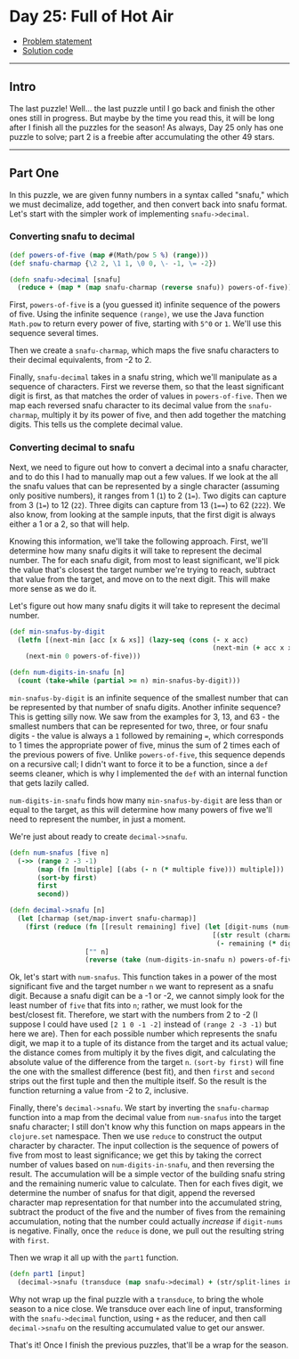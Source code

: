 # Day 25: Full of Hot Air

* [Problem statement](https://adventofcode.com/2022/day/25)
* [Solution code](https://github.com/abyala/advent-2022-clojure/blob/master/src/advent_2022_clojure/day25.clj)

---

## Intro

The last puzzle! Well... the last puzzle until I go back and finish the other ones still in progress. But maybe by the
time you read this, it will be long after I finish all the puzzles for the season! As always, Day 25 only has one
puzzle to solve; part 2 is a freebie after accumulating the other 49 stars. 

--- 

## Part One

In this puzzle, we are given funny numbers in a syntax called "snafu," which we must decimalize, add together, and then
convert back into snafu format. Let's start with the simpler work of implementing `snafu->decimal`.

### Converting snafu to decimal

```clojure
(def powers-of-five (map #(Math/pow 5 %) (range)))
(def snafu-charmap {\2 2, \1 1, \0 0, \- -1, \= -2})

(defn snafu->decimal [snafu]
  (reduce + (map * (map snafu-charmap (reverse snafu)) powers-of-five)))
```

First, `powers-of-five` is a (you guessed it) infinite sequence of the powers of five. Using the infinite sequence
`(range)`, we use the Java function `Math.pow` to return every power of five, starting with `5^0` or `1`. We'll use
this sequence several times.

Then we create a `snafu-charmap`, which maps the five snafu characters to their decimal equivalents, from -2 to 2.

Finally, `snafu-decimal` takes in a snafu string, which we'll manipulate as a sequence of characters. First we reverse
them, so that the least significant digit is first, as that matches the order of values in `powers-of-five`. Then we
map each reversed snafu character to its decimal value from the `snafu-charmap`, multiply it by its power of five, and
then add together the matching digits. This tells us the complete decimal value.

### Converting decimal to snafu

Next, we need to figure out how to convert a decimal into a snafu character, and to do this I had to manually map out
a few values. If we look at the all the snafu values that can be represented by a single character (assuming only
positive numbers), it ranges from 1 (`1`) to 2 (`1=`). Two digits can capture from 3 (`1=`) to 12 (`22`). Three digits
can capture from 13 (`1==`) to 62 (`222`). We also know, from looking at the sample inputs, that the first digit is
always either a 1 or a 2, so that will help.

Knowing this information, we'll take the following approach. First, we'll determine how many snafu digits it will take
to represent the decimal number. The for each snafu digit, from most to least significant, we'll pick the value that's
closest the target number we're trying to reach, subtract that value from the target, and move on to the next digit.
This will make more sense as we do it.

Let's figure out how many snafu digits it will take to represent the decimal number.

```clojure
(def min-snafus-by-digit
  (letfn [(next-min [acc [x & xs]] (lazy-seq (cons (- x acc)
                                                   (next-min (+ acc x x) xs))))]
    (next-min 0 powers-of-five)))

(defn num-digits-in-snafu [n]
  (count (take-while (partial >= n) min-snafus-by-digit)))

```

`min-snafus-by-digit` is an infinite sequence of the smallest number that can be represented by that number of snafu
digits.  Another infinite sequence? This is getting silly now. We saw from the examples for 3, 13, and 63 - the
smallest numbers that can be represented for two, three, or four snafu digits - the value is always a `1` followed by
remaining `=`, which corresponds to 1 times the appropriate power of five, minus the sum of 2 times each of the
previous powers of five. Unlike `powers-of-five`, this sequence depends on a recursive call; I didn't want to force it
to be a function, since a `def` seems cleaner, which is why I implemented the `def` with an internal function that gets
lazily called.

`num-digits-in-snafu` finds how many `min-snafus-by-digit` are less than or equal to the target, as this will determine
how many powers of five we'll need to represent the number, in just a moment.

We're just about ready to create `decimal->snafu`.

```clojure
(defn num-snafus [five n]
  (->> (range 2 -3 -1)
       (map (fn [multiple] [(abs (- n (* multiple five))) multiple]))
       (sort-by first)
       first
       second))

(defn decimal->snafu [n]
  (let [charmap (set/map-invert snafu-charmap)]
    (first (reduce (fn [[result remaining] five] (let [digit-nums (num-snafus five remaining)]
                                                   [(str result (charmap digit-nums))
                                                    (- remaining (* digit-nums five))]))
                   ["" n]
                   (reverse (take (num-digits-in-snafu n) powers-of-five))))))
```

Ok, let's start with `num-snafus`. This function takes in a power of the most significant five and the target number
`n` we want to represent as a snafu digit. Because a snafu digit can be a -1 or -2, we cannot simply look for the least
number of `five` that fits into `n`; rather, we must look for the best/closest fit. Therefore, we start with the
numbers from 2 to -2 (I suppose I could have used `[2 1 0 -1 -2]` instead of `(range 2 -3 -1)` but here we are). Then
for each possible number which represents the snafu digit, we map it to a tuple of its distance from the target and its
actual value; the distance comes from multiply it by the fives digit, and calculating the absolute value of the
difference from the target `n`. `(sort-by first)` will fine the one with the smallest difference (best fit), and then
`first` and `second` strips out the first tuple and then the multiple itself. So the result is the function returning
a value from -2 to 2, inclusive.

Finally, there's `decimal->snafu`. We start by inverting the `snafu-charmap` function into a map from the decimal value
from `num-snafus` into the target snafu character; I still don't know why this function on maps appears in the
`clojure.set` namespace. Then we use `reduce` to construct the output character by character. The input collection is
the sequence of powers of five from most to least significance; we get this by taking the correct number of values
based on `num-digits-in-snafu`, and then reversing the result. The accumulation will be a simple vector of the 
building snafu string and the remaining numeric value to calculate. Then for each fives digit, we determine the number
of snafus for that digit, append the reversed character map representation for that number into the accumulated string,
subtract the product of the five and the number of fives from the remaining accumulation, noting that the number could
actually _increase_ if `digit-nums` is negative. Finally, once the `reduce` is done, we pull out the resulting string
with `first`.

Then we wrap it all up with the `part1` function.

```clojure
(defn part1 [input]
  (decimal->snafu (transduce (map snafu->decimal) + (str/split-lines input))))
```

Why not wrap up the final puzzle with a `transduce`, to bring the whole season to a nice close. We transduce over each
line of input, transforming with the `snafu->decimal` function, using `+` as the reducer, and then call
`decimal->snafu` on the resulting accumulated value to get our answer.

That's it! Once I finish the previous puzzles, that'll be a wrap for the season.
